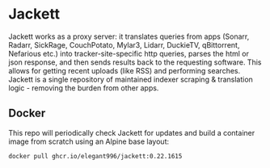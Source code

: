# Jackett
Jackett works as a proxy server: it translates queries from apps (Sonarr, Radarr, SickRage, CouchPotato, Mylar3, Lidarr, DuckieTV, qBittorrent, Nefarious etc.) into tracker-site-specific http queries, parses the html or json response, and then sends results back to the requesting software. This allows for getting recent uploads (like RSS) and performing searches. Jackett is a single repository of maintained indexer scraping & translation logic - removing the burden from other apps.

Docker
-----------------------------------------------
This repo will periodically check Jackett for updates and build a container image from scratch using an Alpine base layout:

```
docker pull ghcr.io/elegant996/jackett:0.22.1615
```